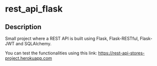 # rest_api_flask

## Description
Small project where a REST API is built using Flask, Flask-RESTful, Flask-JWT and SQLAlchemy.

You can test the functionalities using this link: https://rest-api-stores-project.herokuapp.com



